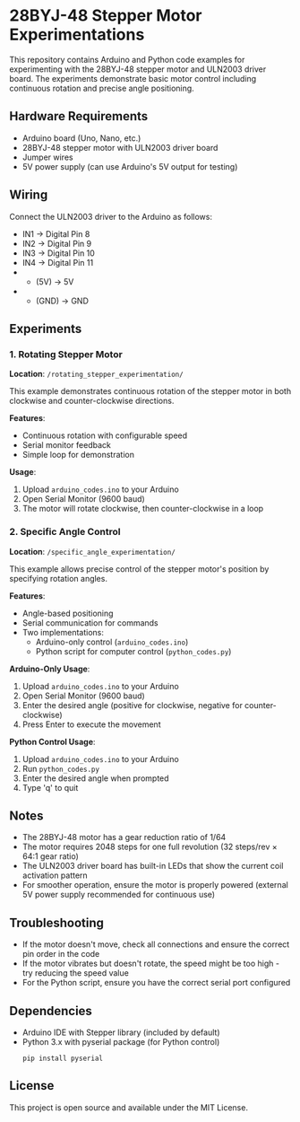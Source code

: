 # 28BYJ-48 Stepper Motor Experimentations

This repository contains Arduino and Python code examples for experimenting with the 28BYJ-48 stepper motor and ULN2003 driver board. The experiments demonstrate basic motor control including continuous rotation and precise angle positioning.

## Hardware Requirements

- Arduino board (Uno, Nano, etc.)
- 28BYJ-48 stepper motor with ULN2003 driver board
- Jumper wires
- 5V power supply (can use Arduino's 5V output for testing)

## Wiring

Connect the ULN2003 driver to the Arduino as follows:

- IN1 → Digital Pin 8
- IN2 → Digital Pin 9
- IN3 → Digital Pin 10
- IN4 → Digital Pin 11
- + (5V) → 5V
- - (GND) → GND

## Experiments

### 1. Rotating Stepper Motor

**Location**: `/rotating_stepper_experimentation/`

This example demonstrates continuous rotation of the stepper motor in both clockwise and counter-clockwise directions.

**Features**:
- Continuous rotation with configurable speed
- Serial monitor feedback
- Simple loop for demonstration

**Usage**:
1. Upload `arduino_codes.ino` to your Arduino
2. Open Serial Monitor (9600 baud)
3. The motor will rotate clockwise, then counter-clockwise in a loop

### 2. Specific Angle Control

**Location**: `/specific_angle_experimentation/`

This example allows precise control of the stepper motor's position by specifying rotation angles.

**Features**:
- Angle-based positioning
- Serial communication for commands
- Two implementations:
  - Arduino-only control (`arduino_codes.ino`)
  - Python script for computer control (`python_codes.py`)

**Arduino-Only Usage**:
1. Upload `arduino_codes.ino` to your Arduino
2. Open Serial Monitor (9600 baud)
3. Enter the desired angle (positive for clockwise, negative for counter-clockwise)
4. Press Enter to execute the movement

**Python Control Usage**:
1. Upload `arduino_codes.ino` to your Arduino
2. Run `python_codes.py`
3. Enter the desired angle when prompted
4. Type 'q' to quit

## Notes

- The 28BYJ-48 motor has a gear reduction ratio of 1/64
- The motor requires 2048 steps for one full revolution (32 steps/rev × 64:1 gear ratio)
- The ULN2003 driver board has built-in LEDs that show the current coil activation pattern
- For smoother operation, ensure the motor is properly powered (external 5V power supply recommended for continuous use)

## Troubleshooting

- If the motor doesn't move, check all connections and ensure the correct pin order in the code
- If the motor vibrates but doesn't rotate, the speed might be too high - try reducing the speed value
- For the Python script, ensure you have the correct serial port configured

## Dependencies

- Arduino IDE with Stepper library (included by default)
- Python 3.x with pyserial package (for Python control)
  ```
  pip install pyserial
  ```

## License

This project is open source and available under the MIT License.
